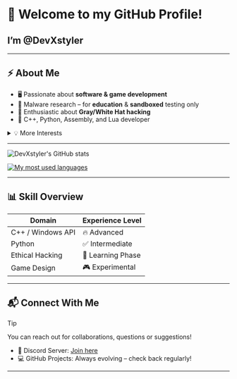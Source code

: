 # 👋 Welcome to my GitHub Profile!


## I’m **@DevXstyler**
---

## ⚡ About Me

- 🖥️ Passionate about **software & game development**
- 🧠 Malware research – for **education** & **sandboxed** testing only
- 🔐 Enthusiastic about **Gray/White Hat hacking**
- 🧰 C++, Python, Assembly, and Lua developer

<details>
<summary>💡 More Interests</summary>

- Reverse Engineering  
- System Internals  
- Building custom tools  
- Creating experimental projects

</details>

---

![DevXstyler's GitHub stats](https://github-readme-stats.vercel.app/api?username=DevXstyler&show_icons=true&theme=dark)

[![My most used languages](https://github-readme-stats.vercel.app/api/top-langs/?username=DevXstyler&theme=dark)](https://github.com/anuraghazra/github-readme-stats)

---

## 📊 Skill Overview

| Domain              | Experience Level    |
|---------------------|---------------------|
| C++ / Windows API    | 🔥 Advanced          |
| Python               | ✅ Intermediate      |
| Ethical Hacking      | 🧪 Learning Phase    |
| Game Design          | 🎮 Experimental      |

---

## 📬 Connect With Me

> [!TIP]
> You can reach out for collaborations, questions or suggestions!

- 💬 Discord Server: [Join here](https://discord.gg/75W6mXRh5f)
- 💻 GitHub Projects: Always evolving – check back regularly!

---
